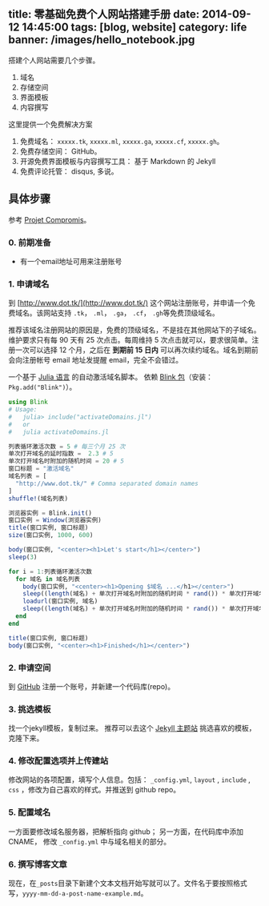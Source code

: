 title: 零基础免费个人网站搭建手册
date: 2014-09-12 14:45:00
tags: [blog, website]
category: life
banner: /images/hello_notebook.jpg
---

搭建个人网站需要几个步骤。

1. 域名
2. 存储空间
3. 界面模板
4. 内容撰写

这里提供一个免费解决方案

<!--more-->

1. 免费域名： `xxxxx.tk`, `xxxxx.ml`, `xxxxx.ga`, `xxxxx.cf`, `xxxxx.gh`。
2. 免费存储空间： GitHub。
3. 开源免费界面模板与内容撰写工具： 基于 Markdown 的 Jekyll
4. 免费评论托管： disqus, 多说。

具体步骤
----

参考 [Projet Compromis](http://projetcompromis.tk/)。

### 0. 前期准备 ###

+ 有一个email地址可用来注册账号

### 1. 申请域名 ###

到 [http://www.dot.tk/](http://www.dot.tk/) 这个网站注册账号，并申请一个免费域名。该网站支持 `.tk`， `.ml`， `.ga`， `.cf`， `.gh`等免费顶级域名。

推荐该域名注册网站的原因是，免费的顶级域名，不是挂在其他网站下的子域名。维护要求只有每 90 天有 25 次点击。每周维持 5 次点击就可以，要求很简单。注册一次可以选择 12 个月，之后在 **到期前 15 日内** 可以再次续约域名。域名到期前会向注册帐号 email 地址发提醒 email，完全不会错过。

一个基于 [Julia 语言](http://julialang.org/) 的自动激活域名脚本。 依赖 [Blink 包](https://github.com/one-more-minute/Blink.jl)（安装： `Pkg.add("Blink")`）。

```julia
using Blink
# Usage:
#   julia> include("activateDomains.jl")
#   or
#   julia activateDomains.jl

列表循环激活次数 = 5 # 每三个月 25 次
单次打开域名的延时指数 =  2.3 # 5
单次打开域名时附加的随机时间 = 20 # 5
窗口标题 = "激活域名"
域名列表 = [
  "http://www.dot.tk/" # Comma separated domain names
]
shuffle!(域名列表)

浏览器实例 = Blink.init()
窗口实例 = Window(浏览器实例)
title(窗口实例, 窗口标题)
size(窗口实例, 1000, 600)

body(窗口实例, "<center><h1>Let's start</h1></center>")
sleep(3)

for i = 1:列表循环激活次数
  for 域名 in 域名列表
    body(窗口实例, "<center><h1>Opening $域名 ...</h1></center>")
    sleep((length(域名) + 单次打开域名时附加的随机时间 * rand()) * 单次打开域名的延时指数)
    loadurl(窗口实例, 域名)
    sleep((length(域名) + 单次打开域名时附加的随机时间 * rand()) * 单次打开域名的延时指数)
  end
end

title(窗口实例, 窗口标题)
body(窗口实例, "<center><h1>Finished</h1></center>")
```

### 2. 申请空间 ###

到 [GitHub](http://www.github.com) 注册一个账号，并新建一个代码库(repo)。

### 3. 挑选模板 ###

找一个jekyll模板，复制过来。 推荐可以去这个 [Jekyll 主题站](http://jekyllthemes.org/) 挑选喜欢的模板，克隆下来。

### 4. 修改配置选项并上传建站 ###

修改网站的各项配置，填写个人信息。包括： `_config.yml`, `layout` , `include` , `css` ，修改为自己喜欢的样式。并推送到 github repo。

### 5. 配置域名 ###

一方面要修改域名服务器，把解析指向 github； 另一方面，在代码库中添加 CNAME， 修改 `_config.yml` 中与域名相关的部分。

### 6. 撰写博客文章 ###

现在，在`_posts`目录下新建个文本文档开始写就可以了。文件名于要按照格式写，`yyyy-mm-dd-a-post-name-example.md`。
